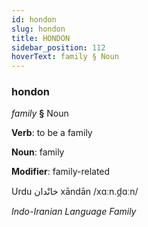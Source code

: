```yaml
---
id: hondon
slug: hondon
title: HONDON
sidebar_position: 112
hoverText: family § Noun
---
```


### hondon

*family* **§** Noun

**Verb**: to be a family

**Noun**: family

**Modifier**: family-related

Urdu خانْدان⁩ xāndān /xɑːn.d̪ɑːn/

*Indo-Iranian Language Family*